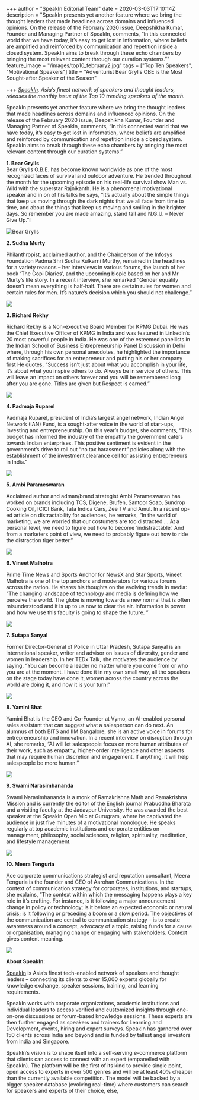 +++
author = "SpeakIn Editorial Team"
date = 2020-03-03T17:10:14Z
description = "SpeakIn presents yet another feature where we bring the thought leaders that made headlines across domains and influenced opinions. On the release of the February 2020 issue, Deepshikha Kumar, Founder and Managing Partner of SpeakIn, comments, “In this connected world that we have today, it’s easy to get lost in information, where beliefs are amplified and reinforced by communication and repetition inside a closed system. SpeakIn aims to break through these echo chambers by bringing the most relevant content through our curation systems.”"
feature_image = "/images/top10_february2.jpg"
tags = ["Top Ten Speakers", "Motivational Speakers"]
title = "Adventurist Bear Grylls OBE is the Most Sought-after Speaker of the Season"

+++
[_SpeakIn_](https://www.speakin.co/)_, Asia’s finest network of speakers and thought leaders, releases the monthly issue of the Top 10 trending speakers of the month._

SpeakIn presents yet another feature where we bring the thought leaders that made headlines across domains and influenced opinions. On the release of the February 2020 issue, Deepshikha Kumar, Founder and Managing Partner of SpeakIn, comments, “In this connected world that we have today, it’s easy to get lost in information, where beliefs are amplified and reinforced by communication and repetition inside a closed system. SpeakIn aims to break through these echo chambers by bringing the most relevant content through our curation systems.”

**1. Bear Grylls**  
Bear Grylls O.B.E. has become known worldwide as one of the most recognized faces of survival and outdoor adventure. He trended throughout the month for the upcoming episode on his real-life survival show Man vs. Wild with the superstar Rajnikanth. He is a phenomenal motivational speaker and in on of his talks he says, “It’s actually about the simple things that keep us moving through the dark nights that we all face from time to time, and about the things that keep us moving and smiling in the brighter days. So remember you are made amazing, stand tall and N.G.U. – Never Give Up.”!

![Bear Grylls](/images/bear_gryll.jpg "Bear Grylls")

**2. Sudha Murty**

Philanthropist, acclaimed author, and the Chairperson of the Infosys Foundation Padma Shri Sudha Kulkarni Murthy, remained in the headlines for a variety reasons – her interviews in various forums, the launch of her book ‘The Gopi Diaries’, and the upcoming biopic based on her and Mr Murty’s life story. In a recent interview, she remarked “Gender equality doesn’t mean everything is half-half. There are certain rules for women and certain rules for men. It’s nature’s decision which you should not challenge.”

![](/images/sudha.jpg)

**3. Richard Rekhy**

Richard Rekhy is a Non-executive Board Member for KPMG Dubai. He was the Chief Executive Officer of KPMG in India and was featured in LinkedIn’s 20 most powerful people in India. He was one of the esteemed panellists in the Indian School of Business Entrepreneurship Panel Discussion in Delhi where, through his own personal anecdotes, he highlighted the importance of making sacrifices for an entrepreneur and putting his or her company first He quotes, “Success isn’t just about what you accomplish in your life, it’s about what you inspire others to do. Always be in service of others. This will leave an impact on others forever and you will be remembered long after you are gone. Titles are given but Respect is earned.”

![](/images/richard.jpg)

**4. Padmaja Ruparel**

Padmaja Ruparel, president of India’s largest angel network, Indian Angel Network (IAN) Fund, is a sought-after voice in the world of start-ups, investing and entrepreneurship. On this year’s budget, she comments, “This budget has informed the industry of the empathy the government caters towards Indian enterprises. This positive sentiment is evident in the government’s drive to roll out “no tax harassment” policies along with the establishment of the investment clearance cell for assisting entrepreneurs in India.”

![](/images/padmaja.jpg)

**5. Ambi Parameswaran**

Acclaimed author and adman/brand strategist Ambi Parameswaran has worked on brands including TCS, Digene, Brufen, Santoor Soap, Sundrop Cooking Oil, ICICI Bank, Tata Indica Cars, Zee TV and Amul. In a recent op-ed article on distractability for audiences, he remarks, “In the world of marketing, we are worried that our costumers are too distracted … At a personal level, we need to figure out how to become ‘indistractable’. And from a marketers point of view, we need to probably figure out how to ride the distraction tiger better.”

![](/images/Ambi.jpg)

**6. Vineet Malhotra**

Prime Time News and Sports Anchor for NewsX and Star Sports, Vineet Malhotra is one of the top anchors and moderators for various forums across the nation. He shares his thoughts on the evolving trends in media: “The changing landscape of technology and media is defining how we perceive the world. The globe is moving towards a new normal that is often misunderstood and it is up to us now to clear the air. Information is power and how we use this faculty is going to shape the future. ”

![](/images/vineet.jpg)

**7. Sutapa Sanyal**

Former Director-General of Police in Uttar Pradesh, Sutapa Sanyal is an international speaker, writer and advisor on issues of diversity, gender and women in leadership. In her TEDx Talk, she motivates the audience by saying, “You can become a leader no matter where you come from or who you are at the moment. I have done it in my own small way, all the speakers on the stage today have done it, women across the country across the world are doing it, and now it is your turn!”

![](/images/Sutapa.jpg)

**8. Yamini Bhat**

Yamini Bhat is the CEO and Co-Founder at Vymo, an AI-enabled personal sales assistant that can suggest what a salesperson can do next. An alumnus of both BITS and IIM Bangalore, she is an active voice in forums for entrepreneurship and innovation. In a recent interview on disruption through AI, she remarks, “AI will let salespeople focus on more human attributes of their work, such as empathy, higher-order intelligence and other aspects that may require human discretion and engagement. If anything, it will help salespeople be more human.”

![](/images/yamini.jpg)

**9. Swami Narasimhananda**

Swami Narasimhananda is a monk of Ramakrishna Math and Ramakrishna Mission and is currently the editor of the English journal Prabuddha Bharata and a visiting faculty at the Jadavpur University. He was awarded the best speaker at the SpeakIn Open Mic at Gurugram, where he captivated the audience in just five minutes of a motivational monologue. He speaks regularly at top academic institutions and corporate entities on management, philosophy, social sciences, religion, spirituality, meditation, and lifestyle management.

![](/images/swamy.jpg)

**10. Meera Tenguria**

Ace corporate communications strategist and reputation consultant, Meera Tenguria is the founder and CEO of Aarohan Communications. In the context of communication strategy for corporates, institutions, and startups, she explains, “The context within which the messaging happens plays a key role in it’s crafting. For instance, is it following a major announcement change in policy or technology; is it before an expected economic or natural crisis; is it following or preceding a boom or a slow period. The objectives of the communication are central to communication strategy – is to create awareness around a concept, advocacy of a topic, raising funds for a cause or organisation, managing change or engaging with stakeholders. Context gives content meaning.

![](/images/meera.jpg)

**About SpeakIn**:

[SpeakIn](https://www.speakin.co/) is Asia’s finest tech-enabled network of speakers and thought leaders – connecting its clients to over 15,000 experts globally for knowledge exchange, speaker sessions, training, and learning requirements.

SpeakIn works with corporate organizations, academic institutions and individual leaders to access verified and customized insights through one-on-one discussions or forum-based knowledge sessions. These experts are then further engaged as speakers and trainers for Learning and Development, events, hiring and expert surveys. SpeakIn has garnered over 150 clients across India and beyond and is funded by tallest angel investors from India and Singapore.

SpeakIn’s vision is to shape itself into a self-serving e-commerce platform that clients can access to connect with an expert (empanelled with SpeakIn). The platform will be the first of its kind to provide single point, open access to experts in over 500 genres and will be at least 40% cheaper than the currently available competition. The model will be backed by a bigger speaker database (evolving real-time) where customers can search for speakers and experts of their choice, else,